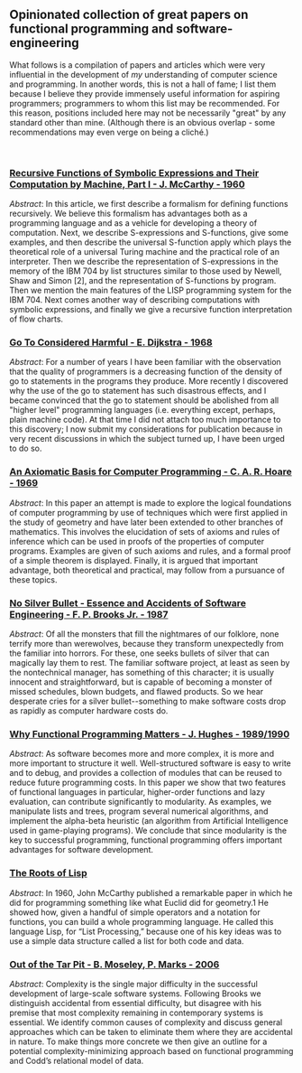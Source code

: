 ## Opinionated collection of great papers on functional programming and software-engineering

What follows is a compilation of papers and articles which were very
influential in the development of _my_ understanding of computer science
and programming. In another words, this is not a hall of fame; I list 
them because I believe they provide immensely useful information for 
aspiring programmers; programmers to whom this list may be recommended.
For this reason, positions included here may not be necessarily "great"
by any standard other than mine. (Although there is an obvious overlap -
some recommendations may even verge on being a cliché.)

<br>

### [Recursive Functions of Symbolic Expressions and Their Computation by Machine, Part I - J. McCarthy - 1960](https://github.com/IwoHerka/great-cs-papers/blob/master/Recursive_Functions_of_Symbolic_Expressions_and_Their_Computation_by_Machine_McCarthy.pdf)

_Abstract_: In this article, we first describe a formalism for defining
functions recursively. We believe this formalism has advantages both as
a programming language and as a vehicle for developing a theory of
computation. Next, we describe S-expressions and S-functions, give some
examples, and then describe the universal S-function apply which plays
the theoretical role of a universal Turing machine and the practical
role of an interpreter. Then we describe the representation of S-expressions
in the memory of the IBM 704 by list structures similar to those used by
Newell, Shaw and Simon [2], and the representation of S-functions by
program. Then we mention the main features of the LISP programming system
for the IBM 704. Next comes another way of describing computations with
symbolic expressions, and finally we give a recursive function
interpretation of flow charts.

### [Go To Considered Harmful - E. Dijkstra - 1968](https://github.com/IwoHerka/great-cs-papers/blob/master/Go_To_Statement_Considered_Harmful_E_Dijkstra.pdf)

_Abstract_: For a number of years I have been familiar with the observation
that the quality of programmers is a decreasing function of the density of
go to statements in the programs they produce. More recently I discovered
why the use of the go to statement has such disastrous effects, and I became
convinced that the go to statement should be abolished from all "higher level"
programming languages (i.e. everything except, perhaps, plain machine code).
At that time I did not attach too much importance to this discovery; I now
submit my considerations for publication because in very recent discussions
in which the subject turned up, I have been urged to do so.

### [An Axiomatic Basis for Computer Programming - C. A. R. Hoare - 1969](https://github.com/IwoHerka/great-cs-papers/blob/master/An_Axiomatic_Basis_for_Computer_Programming_C_A_R_Hoare.pdf)

_Abstract_: In this paper an attempt is made to explore the logical 
foundations of computer programming by use of techniques which were first 
applied in the study of geometry and have later been extended to other 
branches of mathematics. This involves the elucidation of sets of axioms
and rules of inference which can be used in proofs of the properties of 
computer programs. Examples are given of such axioms and rules, and a formal
proof of a simple theorem is displayed. Finally, it is argued that important
advantage, both theoretical and practical, may follow from a pursuance of
these topics.

### [No Silver Bullet - Essence and Accidents of Software Engineering - F. P. Brooks Jr. - 1987](https://github.com/IwoHerka/great-cs-papers/blob/master/No_Silver_Bullet_Essence_and_Accidents_of_Software_Engineering_F_P_Brooks_Jr.pdf)

_Abstract_: 
Of all the monsters that fill the nightmares of our folklore, none terrify
more than werewolves, because they transform unexpectedly from the familiar
into horrors. For these, one seeks bullets of silver that can magically lay
them to rest. The familiar software project, at least as seen by the
nontechnical manager, has something of this character; it is usually innocent
and straightforward, but is capable of becoming a monster of missed schedules,
blown budgets, and flawed products. So we hear desperate cries for a silver
bullet--something to make software costs drop as rapidly as computer hardware
costs do.

### [Why Functional Programming Matters - J. Hughes - 1989/1990](https://github.com/IwoHerka/great-cs-papers/blob/master/Why_Functional_Programming_Matters_J_Hughes.pdf)

_Abstract_: As software becomes more and more complex, it is more and more
important to structure it well. Well-structured software is easy to write
and to debug, and provides a collection of modules that can be reused
to reduce future programming costs. In this paper we show that two features
of functional languages in particular, higher-order functions and lazy
evaluation, can contribute significantly to modularity. As examples, we
manipulate lists and trees, program several numerical algorithms, and implement
the alpha-beta heuristic (an algorithm from Artificial Intelligence
used in game-playing programs). We conclude that since modularity is the
key to successful programming, functional programming offers important
advantages for software development.

### [The Roots of Lisp](https://github.com/IwoHerka/great-cs-papers/blob/master/The_Roots_of_Lisp.pdf)

_Abstract_: In 1960, John McCarthy published a remarkable paper in which he
did for programming something like what Euclid did for geometry.1 He showed how, given
a handful of simple operators and a notation for functions, you can build a
whole programming language. He called this language Lisp, for “List Processing,”
because one of his key ideas was to use a simple data structure called a
list for both code and data.

### [Out of the Tar Pit - B. Moseley, P. Marks - 2006](https://github.com/IwoHerka/great-cs-papers/blob/master/Out_of_the_Tar_Pit_B_Moseley_P_Marks.pdf)

_Abstract_: Complexity is the single major difficulty in the successful development
of large-scale software systems. Following Brooks we distinguish
accidental from essential difficulty, but disagree with his premise that
most complexity remaining in contemporary systems is essential. We
identify common causes of complexity and discuss general approaches
which can be taken to eliminate them where they are accidental in
nature. To make things more concrete we then give an outline for
a potential complexity-minimizing approach based on functional programming
and Codd’s relational model of data.
